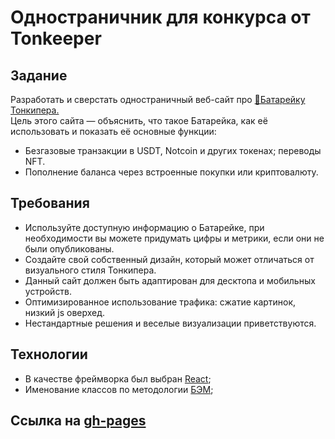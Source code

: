 # Одностраничник для конкурса от Tonkeeper
## Задание
Разработать и сверстать одностраничный веб-сайт про [🔋Батарейку Тонкипера.](https://t.me/tonkeeper_ru/105)<br> 
Цель этого сайта — объяснить, что такое Батарейка, как её использовать и показать её основные функции:<br>
- Безгазовые транзакции в USDT, Notcoin и других токенах; переводы NFT.
- Пополнение баланса через встроенные покупки или криптовалюту.

## Требования
- Используйте доступную информацию о Батарейке, при необходимости вы можете придумать цифры и метрики, если они не были опубликованы.
- Создайте свой собственный дизайн, который может отличаться от визуального стиля Тонкипера.
- Данный сайт должен быть адаптирован для десктопа и мобильных устройств.
- Оптимизированное использование трафика: сжатие картинок, низкий js оверхед.
- Нестандартные решения и веселые визуализации приветствуются.

## Технологии
* В качестве фреймворка был выбран [React](https://react.dev/);
* Именование классов по методологии [БЭМ](https://ru.bem.info/methodology/naming-convention/);
## Ссылка на [gh-pages](https://hvny.github.io/tonkeeper-battery/)

